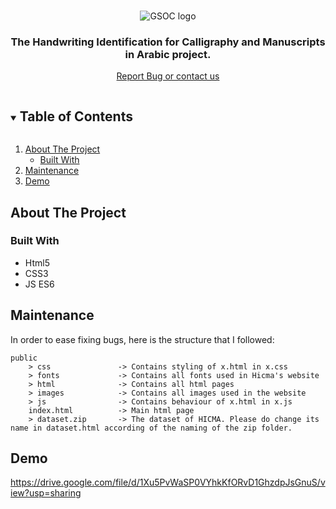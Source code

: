 <!-- PROJECT LOGO -->
<br />
<p align="center">
  <img src="public/images/topbar_hicma_logo.png" alt="GSOC logo" align="center">
  <h3 align="center">The <b>H</b>andwriting <b>I</b>dentification for
        <b>C</b>alligraphy and <b>M</b>anuscripts in <b>A</b>rabic project.</h3>

  <p align="center">
    <a href="https://www.hicma.com/contactus">Report Bug or contact us</a>
  </p>
</p>

<!-- TABLE OF CONTENTS -->
<details open="open">
  <summary><h2 style="display: inline-block">Table of Contents</h2></summary>
  <ol>
    <li>
      <a href="#about-the-project">About The Project</a>
      <ul>
        <li><a href="#built-with">Built With</a></li>
      </ul>
    </li>
    <li><a href="#maintenance">Maintenance</a></li>
    <li><a href="#demo">Demo</a></li>
  </ol>
</details>

<!-- ABOUT THE PROJECT -->

## About The Project
### Built With

- Html5
- CSS3
- JS ES6


## Maintenance

In order to ease fixing bugs, here is the structure that I followed:

```
public
    > css               -> Contains styling of x.html in x.css
    > fonts             -> Contains all fonts used in Hicma's website
    > html              -> Contains all html pages
    > images            -> Contains all images used in the website
    > js                -> Contains behaviour of x.html in x.js
    index.html          -> Main html page
    > dataset.zip       -> The dataset of HICMA. Please do change its name in dataset.html according of the naming of the zip folder.
```

## Demo

https://drive.google.com/file/d/1Xu5PvWaSP0VYhkKfORvD1GhzdpJsGnuS/view?usp=sharing